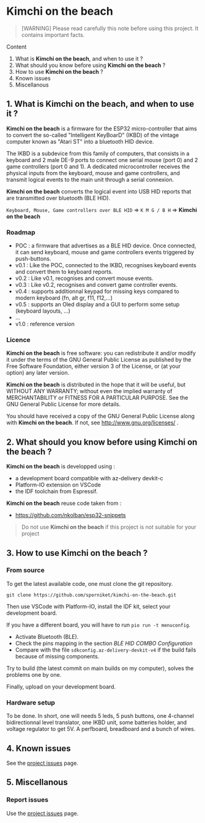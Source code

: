 # Kimchi on the beach

> [WARNING] Please read carefully this note before using this project. It contains important facts.

Content

1. What is **Kimchi on the beach**, and when to use it ?
2. What should you know before using **Kimchi on the beach** ?
3. How to use **Kimchi on the beach** ?
4. Known issues
5. Miscellanous

## 1. What is **Kimchi on the beach**, and when to use it ?
**Kimchi on the beach** is a firmware for the ESP32 micro-controller that aims to convert the so-called "Intelligent KeyBoarD" (IKBD) of the vintage computer known as "Atari ST" into a bluetooth HID device.

The IKBD is a subdevice from this family of computers, that consists in a keyboard and 2 male DE-9 ports to connect one serial mouse (port 0) and 2 game controllers (port 0 and 1). A dedicated microcontroller receives the physical inputs from the keyboard, mouse and game controllers, and transmit logical events to the main unit through a serial connexion.

**Kimchi on the beach** converts the logical event into USB HID reports that are transmitted over bluetooth (BLE HID). 

`Keyboard, Mouse, Game controllers over BLE HID` &rArr; `K M G / B H` &rArr; **Kimchi on the beach**

### Roadmap

* POC : a firmware that advertises as a BLE HID device. Once connected, it can send keyboard, mouse and game controllers events triggered by push-buttons.
* v0.1 : Like the POC, connected to the IKBD, recognises keyboard events and convert them to keyboard reports.
* v0.2 : Like v0.1, recognises and convert mouse events.
* v0.3 : Like v0.2, recognises and convert game controller events.
* v0.4 : supports additionnal keypad for missing keys compared to modern keyboard (fn, alt gr, f11, f12,...)
* v0.5 : supports an Oled display and a GUI to perform some setup (keyboard layouts, ...)
* ...
* v1.0 : reference version


### Licence
 **Kimchi on the beach** is free software: you can redistribute it and/or modify it under the terms of the
 GNU General Public License as published by the Free Software Foundation, either version 3 of the License, or (at your
 option) any later version.

 **Kimchi on the beach** is distributed in the hope that it will be useful, but WITHOUT ANY WARRANTY; without
 even the implied warranty of MERCHANTABILITY or FITNESS FOR A PARTICULAR PURPOSE. See the GNU General Public License for
 more details.

 You should have received a copy of the GNU General Public License along with **Kimchi on the beach**.
 If not, see http://www.gnu.org/licenses/ .


## 2. What should you know before using **Kimchi on the beach** ?

**Kimchi on the beach** is developped using : 

* a development board compatible with az-delivery devkit-c
* Platform-IO extension on VSCode
* the IDF toolchain from Espressif.

**Kimchi on the beach** reuse code taken from :

* https://github.com/nkolban/esp32-snippets 



> Do not use **Kimchi on the beach** if this project is not suitable for your project

## 3. How to use **Kimchi on the beach** ?

### From source
To get the latest available code, one must clone the git repository.

	git clone https://github.com/sporniket/kimchi-on-the-beach.git

Then use VSCode with Platform-IO, install the IDF kit, select your development board.

If you have a different board, you will have to run `pio run -t menuconfig`. 

* Activate Bluetooth (BLE).
* Check the pins mapping in the section _BLE HID COMBO Configuration_
* Compare with the file `sdkconfig.az-delivery-devkit-v4` if the build fails because of missing components.

Try to build (the latest commit on main builds on my computer), solves the problems one by one.

Finally, upload on your development board.

### Hardware setup

To be done. In short, one will needs 5 leds, 5 push buttons, one 4-channel bidirectionnal level translator, one IKBD unit, some batteries holder, and voltage regulator to get 5V. A perfboard, breadboard and a bunch of wires.

## 4. Known issues
See the [project issues](https://github.com/sporniket/kimchi-on-the-beach/issues) page.

## 5. Miscellanous

### Report issues
Use the [project issues](https://github.com/sporniket/kimchi-on-the-beach/issues) page.
